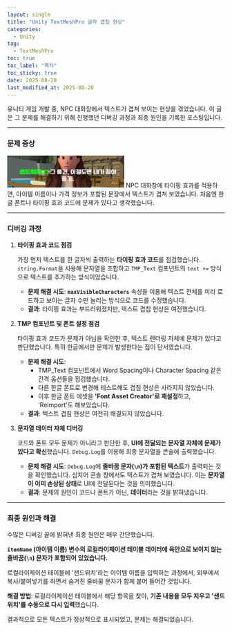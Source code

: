 ```yaml
---
layout: single
title: "Unity TextMeshPro 글자 겹침 현상"
categories:
  - Unity
tag:
  - TextMeshPro
toc: true
toc_label: "목차"
toc_sticky: true
date: 2025-08-20
last_modified_at: 2025-08-20
---
```


유니티 게임 개발 중, NPC 대화창에서 텍스트가 겹쳐 보이는 현상을 겪었습니다. 이 글은 그 문제를 해결하기 위해 진행했던 디버깅 과정과 최종 원인을 기록한 포스팅입니다.

---

### 문제 증상

![TMP 겹침 현상](/assets/Images/TMPOverlap.png)
NPC 대화창에 타이핑 효과를 적용하면, 아이템 이름이나 가격 정보가 포함된 문장에서 텍스트가 겹쳐 보였습니다. 처음엔 한글 폰트나 타이핑 효과 코드에 문제가 있다고 생각했습니다.

---

### 디버깅 과정

1.  **타이핑 효과 코드 점검**

    가장 먼저 텍스트를 한 글자씩 출력하는 **타이핑 효과 코드**를 점검했습니다. `string.Format`을 사용해 문자열을 조합하고 `TMP_Text` 컴포넌트의 `text +=` 방식으로 텍스트를 추가하는 방식이었습니다.

    * **문제 해결 시도**: **`maxVisibleCharacters`** 속성을 이용해 텍스트 전체를 미리 로드하고 보이는 글자 수만 늘리는 방식으로 코드를 수정했습니다.
    * **결과**: 타이핑 효과는 부드러워졌지만, 텍스트 겹침 현상은 여전했습니다.

2.  **TMP 컴포넌트 및 폰트 설정 점검**

    타이핑 효과 코드가 문제가 아님을 확인한 후, 텍스트 렌더링 자체에 문제가 있다고 판단했습니다. 특히 한글에서만 문제가 발생한다는 점이 단서였습니다.

    * **문제 해결 시도**:
        * TMP_Text 컴포넌트에서 Word Spacing이나 Character Spacing 같은 간격 옵션들을 점검했습니다.
        * 다른 한글 폰트로 변경해 테스트해도 겹침 현상은 사라지지 않았습니다.
        * 이후 한글 폰트 에셋을 **'Font Asset Creator'로 재설정**하고, 'Reimport'도 해보았습니다.
    * **결과**: 텍스트 겹침 현상은 여전히 해결되지 않았습니다.

3.  **문자열 데이터 자체 디버깅**

    코드와 폰트 모두 문제가 아니라고 판단한 후, **UI에 전달되는 문자열 자체에 문제가 있다고 확신**했습니다. `Debug.Log`를 이용해 최종 문자열을 콘솔에 출력했습니다.

    * **문제 해결 시도**: `Debug.Log`에 **줄바꿈 문자(`\n`)가 포함된 텍스트**가 출력되는 것을 확인했습니다. 심지어 콘솔 창에서도 텍스트가 겹쳐 보였습니다. 이는 **문자열이 이미 손상된 상태**로 UI에 전달된다는 것을 의미했습니다.
    * **결과**: 문제의 원인이 코드나 폰트가 아닌, **데이터**라는 것을 밝혀냈습니다.

---

### 최종 원인과 해결

수많은 디버깅 끝에 밝혀낸 최종 원인은 매우 간단했습니다.

**`itemName` (아이템 이름) 변수의 로컬라이제이션 테이블 데이터에 육안으로 보이지 않는 줄바꿈(`\n`) 문자가 포함되어 있었습니다.**

로컬라이제이션 테이블에 '샌드위치'라는 아이템 이름을 입력하는 과정에서, 외부에서 복사/붙여넣기를 하면서 숨겨진 줄바꿈 문자가 함께 붙어 들어간 것입니다.

**해결 방법**: 로컬라이제이션 테이블에서 해당 항목을 찾아, **기존 내용을 모두 지우고 '샌드위치'를 수동으로 다시 입력**했습니다.

결과적으로 모든 텍스트가 정상적으로 표시되었고, 문제는 해결되었습니다.
